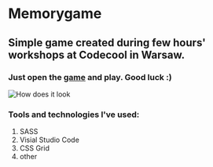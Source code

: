 # Memorygame
## Simple game created during few hours' workshops at Codecool in Warsaw.
### Just open the [game](https://kakuliniec.github.io/memorygame) and play. Good luck :)

![How does it look](https://github.com/kakuliniec/memorygame/blob/main/src/assets/img/screenshot.PNG)

### Tools and technologies I've used:
1. SASS
2. Visial Studio Code
3. CSS Grid
3. other
